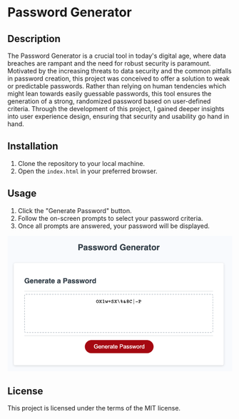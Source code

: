 # Password Generator

## Description

The Password Generator is a crucial tool in today's digital age, where data breaches are rampant and the need for robust security is paramount. Motivated by the increasing threats to data security and the common pitfalls in password creation, this project was conceived to offer a solution to weak or predictable passwords. Rather than relying on human tendencies which might lean towards easily guessable passwords, this tool ensures the generation of a strong, randomized password based on user-defined criteria. Through the development of this project, I gained deeper insights into user experience design, ensuring that security and usability go hand in hand.

## Installation

1. Clone the repository to your local machine.
2. Open the `index.html` in your preferred browser.

## Usage

1. Click the "Generate Password" button.
2. Follow the on-screen prompts to select your password criteria.
3. Once all prompts are answered, your password will be displayed.

![Password Generator Screenshot](screenshot/PasswordGenerator-screenshot-01.png)

## License

This project is licensed under the terms of the MIT license.